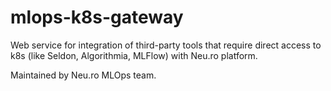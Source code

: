 # mlops-k8s-gateway

Web service for integration of third-party tools that require direct access to k8s (like Seldon, Algorithmia, MLFlow) with Neu.ro platform.

Maintained by Neu.ro MLOps team.
